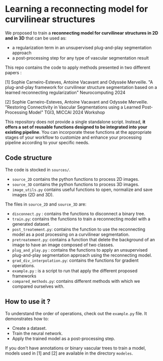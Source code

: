 # Learning a reconnecting model for curvilinear structures 

We proposed to train a **reconnecting model for curvilinear structures in 2D and in 3D** that can be used as: 
- a regularization term in an  unsupervised plug-and-play segmentation approach
- a post-processing step for any type of vascular segmentation result

This repo contains the code to apply methods presented in two different papers : 

[1] Sophie Carneiro-Esteves, Antoine Vacavant and Odyssée Merveille. "A plug-and-play framework for curvilinear structure segmentation based on a learned reconnecting regularization" Neurocomputing 2024

[2] Sophie Carneiro-Esteves, Antoine Vacavant and Odyssée Merveille. "Restoring Connectivity in Vascular Segmentations using a Learned Post-Processing Model" TGI3, MICCAI 2024 Workshop

This repository does not provide a single standalone script. Instead, **it offers a set of reusable functions designed to be integrated into your existing pipeline**. You can incorporate these functions at the appropriate stages of your workflow to customize and enhance your processing pipeline according to your specific needs.

## Code structure
The code is stocked in ```sources/```. 
- ```source_2D``` contains the python functions to process 2D images.
- ```source_3D``` contains the python functions to process 3D images.
- ```image_utils.py``` contains useful functions to open, normalize and save images (2D and 3D).

The files in ```source_2D``` and ```source_3D``` are:
- ```disconnect.py``` : contains the functions to disconnect a binary tree.
- ```train.py```: contains the functions to train a reconnecting model with a generated dataset.
- ```post_treatement.py```: contains the function to use the reconnecting model as a post processing on a curvilinear segmentation.
- ```pretreatement.py```: contains a function that delete the background of an image to have an image composed of two classes.
- ```plug_and_play.py``` :  contains the functions to apply an unsupervised plug-and-play segmentation approach using the reconnecting model.
- ```grad_div_interpolation.py```: contains the functions for gradient operations.
- ```example.py``` : is a script to run that apply the different proposed frameworks
- ```compared_methods.py```: contains different methods with which we compared ourselves with. 


## How to use it ?

To understand the order of operations, check out the ```example.py``` file. It demonstrates how to:

- Create a dataset.
- Train the neural network.
- Apply the trained model as a post-processing step.


If you don't have annotations or binary vascular trees to train a model, models used in [1] and [2] are available in the directory ```modeles```.




 

